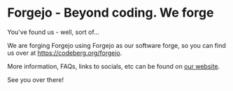 # Forgejo - Beyond coding. We forge

You've found us - well, sort of...

We are forging Forgejo using Forgejo as our software forge, so you can find us over at <a href="https://codeberg.org/forgejo" rel="me canonical">https://codeberg.org/forgejo</a>.

More information, FAQs, links to socials, etc can be found on [our website](https://forgejo.org/).

See you over there!

